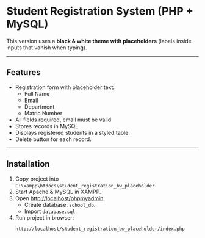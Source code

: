 # Student Registration System (PHP + MySQL)

This version uses a **black & white theme with placeholders** (labels inside inputs that vanish when typing).  

---

## Features
- Registration form with placeholder text:
  - Full Name  
  - Email  
  - Department  
  - Matric Number  
- All fields required, email must be valid.  
- Stores records in MySQL.  
- Displays registered students in a styled table.  
- Delete button for each record.  

---

## Installation
1. Copy project into `C:\xampp\htdocs\student_registration_bw_placeholder`.  
2. Start Apache & MySQL in XAMPP.  
3. Open [http://localhost/phpmyadmin](http://localhost/phpmyadmin).  
   - Create database: `school_db`.  
   - Import `database.sql`.  
4. Run project in browser:  
   ```
   http://localhost/student_registration_bw_placeholder/index.php
   ```
